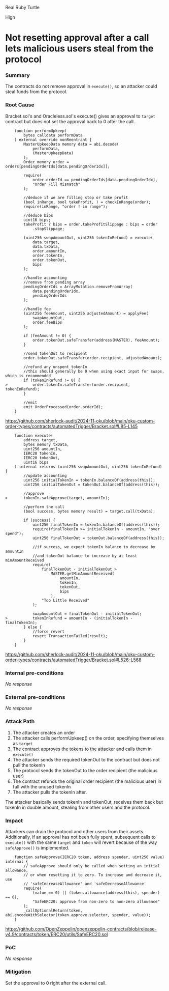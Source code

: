 Real Ruby Turtle

High

# Not resetting approval after a call lets malicious users steal from the protocol

### Summary

The contracts do not remove approval in `execute()`, so an attacker could steal funds from the protocol.

### Root Cause
Bracket.sol's and Oracleless.sol's execute() gives an approval to `target` contract but does not set the approval back to 0 after the call.
```solidity
    function performUpkeep(
        bytes calldata performData
    ) external override nonReentrant {
        MasterUpkeepData memory data = abi.decode(
            performData,
            (MasterUpkeepData)
        );
        Order memory order = orders[pendingOrderIds[data.pendingOrderIdx]];

        require(
            order.orderId == pendingOrderIds[data.pendingOrderIdx],
            "Order Fill Mismatch"
        );

        //deduce if we are filling stop or take profit
        (bool inRange, bool takeProfit, ) = checkInRange(order);
        require(inRange, "order ! in range");

        //deduce bips
        uint16 bips;
        takeProfit ? bips = order.takeProfitSlippage : bips = order
            .stopSlippage;

        (uint256 swapAmountOut, uint256 tokenInRefund) = execute(
            data.target,
            data.txData,
            order.amountIn,
            order.tokenIn,
            order.tokenOut,
            bips
        );

        //handle accounting
        //remove from pending array
        pendingOrderIds = ArrayMutation.removeFromArray(
            data.pendingOrderIdx,
            pendingOrderIds
        );

        //handle fee
        (uint256 feeAmount, uint256 adjustedAmount) = applyFee(
            swapAmountOut,
            order.feeBips
        );

        if (feeAmount != 0) {
            order.tokenOut.safeTransfer(address(MASTER), feeAmount);
        }

        //send tokenOut to recipient
        order.tokenOut.safeTransfer(order.recipient, adjustedAmount);

        //refund any unspent tokenIn
        //this should generally be 0 when using exact input for swaps, which is recommended
        if (tokenInRefund != 0) {
>           order.tokenIn.safeTransfer(order.recipient, tokenInRefund);
        }

        //emit
        emit OrderProcessed(order.orderId);
    }
```
https://github.com/sherlock-audit/2024-11-oku/blob/main/oku-custom-order-types/contracts/automatedTrigger/Bracket.sol#L85-L145
```solidity
    function execute(
        address target,
        bytes memory txData,
        uint256 amountIn,
        IERC20 tokenIn,
        IERC20 tokenOut,
        uint16 bips
    ) internal returns (uint256 swapAmountOut, uint256 tokenInRefund) {
        //update accounting
        uint256 initialTokenIn = tokenIn.balanceOf(address(this));
        uint256 initialTokenOut = tokenOut.balanceOf(address(this));

        //approve
>       tokenIn.safeApprove(target, amountIn);

        //perform the call
        (bool success, bytes memory result) = target.call(txData);

        if (success) {
            uint256 finalTokenIn = tokenIn.balanceOf(address(this));
            require(finalTokenIn >= initialTokenIn - amountIn, "over spend");
            uint256 finalTokenOut = tokenOut.balanceOf(address(this));

            //if success, we expect tokenIn balance to decrease by amountIn
            //and tokenOut balance to increase by at least minAmountReceived
            require(
                finalTokenOut - initialTokenOut >
                    MASTER.getMinAmountReceived(
                        amountIn,
                        tokenIn,
                        tokenOut,
                        bips
                    ),
                "Too Little Received"
            );

            swapAmountOut = finalTokenOut - initialTokenOut;
>           tokenInRefund = amountIn - (initialTokenIn - finalTokenIn);
        } else {
            //force revert
            revert TransactionFailed(result);
        }
    }
```
https://github.com/sherlock-audit/2024-11-oku/blob/main/oku-custom-order-types/contracts/automatedTrigger/Bracket.sol#L526-L568
### Internal pre-conditions

_No response_

### External pre-conditions

_No response_

### Attack Path

1. The attacker creates an order
2. The attacker calls performUpkeep() on the order, specifying themselves as `target`
3. The contract approves the tokens to the attacker and calls them in `execute()`
4. The attacker sends the required tokenOut to the contract but does not pull the tokenIn
5. The protocol sends the tokenOut to the order recipient (the malicious user)
6. The contract refunds the original order recipient (the malicious user) in full with the unused tokenIn
7. The attacker pulls the tokenIn after.

The attacker basically sends tokenIn and tokenOut, receives them back but tokenIn in double amount, stealing from other users and the protocol.

### Impact

Attackers can drain the protocol and other users from their assets. Additionally, if an approval has not been fully spent, subsequent calls to `execute()` with the same `target` and `token` will revert because of the way `safeApprove()` is implemented.
```solidity
    function safeApprove(IERC20 token, address spender, uint256 value) internal {
        // safeApprove should only be called when setting an initial allowance,
        // or when resetting it to zero. To increase and decrease it, use
        // 'safeIncreaseAllowance' and 'safeDecreaseAllowance'
        require(
            (value == 0) || (token.allowance(address(this), spender) == 0),
            "SafeERC20: approve from non-zero to non-zero allowance"
        );
        _callOptionalReturn(token, abi.encodeWithSelector(token.approve.selector, spender, value));
    }
```
https://github.com/OpenZeppelin/openzeppelin-contracts/blob/release-v4.9/contracts/token/ERC20/utils/SafeERC20.sol

### PoC

_No response_

### Mitigation

Set the approval to 0 right after the external call.